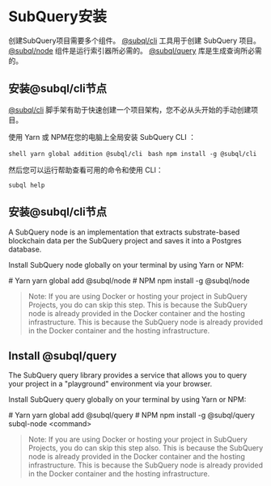 # SubQuery安装

创建SubQuery项目需要多个组件。 [@subql/cli](https://github.com/subquery/subql/tree/docs-new-section/packages/cli) 工具用于创建 SubQuery 项目。 [@subql/node](https://github.com/subquery/subql/tree/docs-new-section/packages/node) 组件是运行索引器所必需的。 [@subql/query](https://github.com/subquery/subql/tree/docs-new-section/packages/query) 库是生成查询所必需的。

## 安装@subql/cli节点

[@subql/cli](https://github.com/subquery/subql/tree/docs-new-section/packages/cli) 脚手架有助于快速创建一个项目架构，您不必从头开始的手动创建项目。

使用 Yarn 或 NPM在您的电脑上全局安装 SubQuery CLI ：

<CodeGroup> <CodeGroupItem title="YARN" active> ```shell yarn global addition @subql/cli ``` </CodeGroupItem>
<CodeGroupItem title="NPM"> ```bash npm install -g @subql/cli ``` </CodeGroupItem> </CodeGroup></p>

然后您可以运行帮助查看可用的命令和使用 CLI：

```shell
subql help
```
## 安装@subql/cli节点

A SubQuery node is an implementation that extracts substrate-based blockchain data per the SubQuery project and saves it into a Postgres database.

Install SubQuery node globally on your terminal by using Yarn or NPM:

<CodeGroup> # Yarn yarn global add @subql/node # NPM npm install -g @subql/node
> Note: If you are using Docker or hosting your project in SubQuery Projects, you do can skip this step. This is because the SubQuery node is already provided in the Docker container and the hosting infrastructure. This is because the SubQuery node is already provided in the Docker container and the hosting infrastructure.

## Install @subql/query

The SubQuery query library provides a service that allows you to query your project in a "playground" environment via your browser.

Install SubQuery query globally on your terminal by using Yarn or NPM:

<CodeGroup> <CodeGroupItem title="YARN" active> # Yarn yarn global add @subql/query # NPM npm install -g @subql/query </CodeGroupItem>
<CodeGroupItem title="NPM"> subql-node &lt;command&gt; </CodeGroupItem> </CodeGroup>

> Note: If you are using Docker or hosting your project in SubQuery Projects, you do can skip this step also. This is because the SubQuery node is already provided in the Docker container and the hosting infrastructure. This is because the SubQuery node is already provided in the Docker container and the hosting infrastructure. 